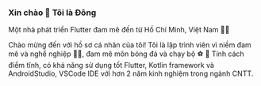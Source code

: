 ### Xin chào 👋 Tôi là Đông
Một nhà phát triển Flutter đam mê đến từ Hồ Chí Minh, Việt Nam 👨‍💻

Chào mừng đến với hồ sơ cá nhân của tôi! Tôi là lập trình viên vì niềm đam mê và nghề nghiệp 👨‍💻, đam mê môn bóng đá và chạy bộ ️⚽ 👟 
Tính cách điềm tĩnh, có khả năng sử dụng tốt Flutter, Kotlin framework và AndroidStudio, VSCode IDE với hơn 2 năm kinh nghiệm trong ngành CNTT.
